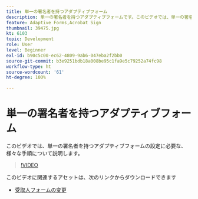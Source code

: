 ```yaml
---
title: 単一の署名者を持つアダプティブフォーム
description: 単一の署名者を持つアダプティブフォームです。このビデオでは、単一の署名者を持つアダプティブフォームの設定に必要な、様々な手順について説明します。
feature: Adaptive Forms,Acrobat Sign
thumbnail: 39475.jpg
kt: 6103
topic: Development
role: User
level: Beginner
exl-id: b90c5c00-ec62-4809-9ab6-047eba2f2bb0
source-git-commit: b3e9251bdb18a008be95c1fa9e5c79252a74fc98
workflow-type: ht
source-wordcount: '61'
ht-degree: 100%

---
```


# 単一の署名者を持つアダプティブフォーム


このビデオでは、単一の署名者を持つアダプティブフォームの設定に必要な、様々な手順について説明します。

>[!VIDEO](https://video.tv.adobe.com/v/39475?quality=12&learn=on)

このビデオに関連するアセットは、次のリンクからダウンロードできます

* [受取人フォームの変更 ](assets/change-of-beneficiary-form.zip)
